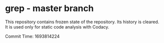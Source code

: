 # grep - master branch

This repository contains frozen state of the repository.
Its history is cleared. It is used only for static code
analysis with Codacy.

Commit Time: 1693814224